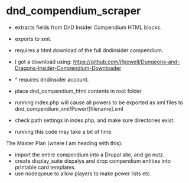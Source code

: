 dnd_compendium_scraper
======================

- extracts fields from DnD Insider Compendium HTML blocks.
- exports to xml.

- requires a html download of the full dndinsider compendium.
- I got a download using: https://github.com/jfpowell/Dungeons-and-Dragons-Insider-Compendium-Downloader
- ^ requires dndinsider account.

- place dnd_compendium_html contents in root folder
- running index.php will cause all powers to be exported as xml files to dnd_compendium_xml/Power/[filename].xml
- check path settings in index.php, and make sure directories exist.
- running this code may take a bit of time.

The Master Plan (where I am heading with this):
- import the entire compendium into a Drupal site, and go nutz.
- create display_suite dispalys and drop compendium entities into printable card templates.
- use nodequeue to allow players to make power lists etc.
